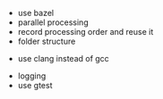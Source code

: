 
- use bazel
- parallel processing
- record processing order and reuse it
- folder structure
* use clang instead of gcc
- logging
- use gtest
